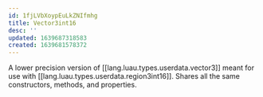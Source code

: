 ```yaml
---
id: 1fjLVbXoypEuLkZNIfmhg
title: Vector3int16
desc: ''
updated: 1639687318583
created: 1639681578372
---
```


A lower precision version of [[lang.luau.types.userdata.vector3]] meant for use with [[lang.luau.types.userdata.region3int16]]. Shares all the same constructors, methods, and properties.